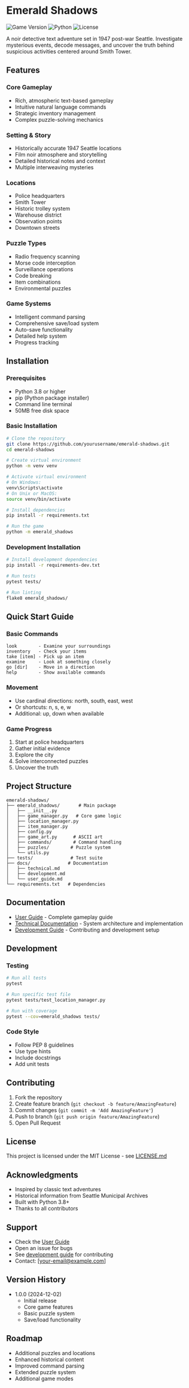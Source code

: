 # Emerald Shadows

![Game Version](https://img.shields.io/badge/version-1.0.0-blue.svg)
![Python](https://img.shields.io/badge/python-3.8+-green.svg)
![License](https://img.shields.io/badge/license-MIT-blue.svg)

A noir detective text adventure set in 1947 post-war Seattle. Investigate mysterious events, decode messages, and uncover the truth behind suspicious activities centered around Smith Tower.

## Features

### Core Gameplay
- Rich, atmospheric text-based gameplay
- Intuitive natural language commands
- Strategic inventory management
- Complex puzzle-solving mechanics

### Setting & Story
- Historically accurate 1947 Seattle locations
- Film noir atmosphere and storytelling
- Detailed historical notes and context
- Multiple interweaving mysteries

### Locations
- Police headquarters
- Smith Tower
- Historic trolley system
- Warehouse district
- Observation points
- Downtown streets

### Puzzle Types
- Radio frequency scanning
- Morse code interception
- Surveillance operations
- Code breaking
- Item combinations
- Environmental puzzles

### Game Systems
- Intelligent command parsing
- Comprehensive save/load system
- Auto-save functionality
- Detailed help system
- Progress tracking

## Installation

### Prerequisites
- Python 3.8 or higher
- pip (Python package installer)
- Command line terminal
- 50MB free disk space

### Basic Installation
```bash
# Clone the repository
git clone https://github.com/yourusername/emerald-shadows.git
cd emerald-shadows

# Create virtual environment
python -m venv venv

# Activate virtual environment
# On Windows:
venv\Scripts\activate
# On Unix or MacOS:
source venv/bin/activate

# Install dependencies
pip install -r requirements.txt

# Run the game
python -m emerald_shadows
```

### Development Installation
```bash
# Install development dependencies
pip install -r requirements-dev.txt

# Run tests
pytest tests/

# Run linting
flake8 emerald_shadows/
```

## Quick Start Guide

### Basic Commands
```
look        - Examine your surroundings
inventory   - Check your items
take [item] - Pick up an item
examine     - Look at something closely
go [dir]    - Move in a direction
help        - Show available commands
```

### Movement
- Use cardinal directions: north, south, east, west
- Or shortcuts: n, s, e, w
- Additional: up, down when available

### Game Progress
1. Start at police headquarters
2. Gather initial evidence
3. Explore the city
4. Solve interconnected puzzles
5. Uncover the truth

## Project Structure
```
emerald-shadows/
├── emerald_shadows/       # Main package
│   ├── __init__.py
│   ├── game_manager.py   # Core game logic
│   ├── location_manager.py
│   ├── item_manager.py
│   ├── config.py
│   ├── game_art.py      # ASCII art
│   ├── commands/        # Command handling
│   ├── puzzles/        # Puzzle system
│   └── utils.py
├── tests/              # Test suite
├── docs/              # Documentation
│   ├── technical.md
│   ├── development.md
│   └── user_guide.md
└── requirements.txt   # Dependencies
```

## Documentation
- [User Guide](docs/user_guide.md) - Complete gameplay guide
- [Technical Documentation](docs/technical.md) - System architecture and implementation
- [Development Guide](docs/development.md) - Contributing and development setup

## Development

### Testing
```bash
# Run all tests
pytest

# Run specific test file
pytest tests/test_location_manager.py

# Run with coverage
pytest --cov=emerald_shadows tests/
```

### Code Style
- Follow PEP 8 guidelines
- Use type hints
- Include docstrings
- Add unit tests

## Contributing
1. Fork the repository
2. Create feature branch (`git checkout -b feature/AmazingFeature`)
3. Commit changes (`git commit -m 'Add AmazingFeature'`)
4. Push to branch (`git push origin feature/AmazingFeature`)
5. Open Pull Request

## License
This project is licensed under the MIT License - see [LICENSE.md](LICENSE.md)

## Acknowledgments
- Inspired by classic text adventures
- Historical information from Seattle Municipal Archives
- Built with Python 3.8+
- Thanks to all contributors

## Support
- Check the [User Guide](docs/user_guide.md)
- Open an issue for bugs
- See [development guide](docs/development.md) for contributing
- Contact: [your-email@example.com]

## Version History
- 1.0.0 (2024-12-02)
  - Initial release
  - Core game features
  - Basic puzzle system
  - Save/load functionality

## Roadmap
- Additional puzzles and locations
- Enhanced historical content
- Improved command parsing
- Extended puzzle system
- Additional game modes